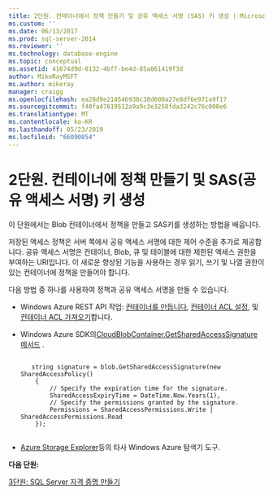 ```yaml
---
title: 2단원. 컨테이너에서 정책 만들기 및 공유 액세스 서명 (SAS) 키 생성 | Microsoft Docs
ms.custom: ''
ms.date: 06/13/2017
ms.prod: sql-server-2014
ms.reviewer: ''
ms.technology: database-engine
ms.topic: conceptual
ms.assetid: 41674d9d-8132-4bff-be4d-85a861419f3d
author: MikeRayMSFT
ms.author: mikeray
manager: craigg
ms.openlocfilehash: ea28d9e214546930c38d600a27e8df6e971a9f17
ms.sourcegitcommit: f40fa47619512a9a9c3e3258fda3242c76c008e6
ms.translationtype: MT
ms.contentlocale: ko-KR
ms.lasthandoff: 05/23/2019
ms.locfileid: "66090854"
---
```

# <a name="lesson-2-create-a-policy-on-container-and-generate-a-shared-access-signature-sas-key"></a>2단원. 컨테이너에 정책 만들기 및 SAS(공유 액세스 서명) 키 생성
  이 단원에서는 Blob 컨테이너에서 정책을 만들고 SAS키를 생성하는 방법을 배웁니다.  
  
 저장된 액세스 정책은 서버 쪽에서 공유 액세스 서명에 대한 제어 수준을 추가로 제공합니다. 공유 액세스 서명은 컨테이너, Blob, 큐 및 테이블에 대한 제한된 액세스 권한을 부여하는 URI입니다. 이 새로운 향상된 기능을 사용하는 경우 읽기, 쓰기 및 나열 권한이 있는 컨테이너에 정책을 만들어야 합니다.  
  
 다음 방법 중 하나를 사용하여 정책과 공유 액세스 서명을 만들 수 있습니다.  
  
-   Windows Azure REST API 작업: [컨테이너를 만듭니다](https://msdn.microsoft.com/library/azure/dd179468.aspx), [컨테이너 ACL 설정](https://msdn.microsoft.com/library/azure/dd179391.aspx), 및 [컨테이너 ACL 가져오기](https://msdn.microsoft.com/library/azure/dd179469.aspx)합니다.  
  
-   Windows Azure SDK의[CloudBlobContainer.GetSharedAccessSignature 메서드](https://msdn.microsoft.com/library/azure/microsoft.windowsazure.storageclient.cloudblobcontainer.getsharedaccesssignature.aspx) .  
  
    ```  
  
       string signature = blob.GetSharedAccessSignature(new SharedAccessPolicy()   
        {   
            // Specify the expiration time for the signature.   
            SharedAccessExpiryTime = DateTime.Now.Years(1),   
            // Specify the permissions granted by the signature.    
            Permissions = SharedAccessPermissions.Write | SharedAccessPermissions.Read   
        });  
  
    ```  
  
-   [Azure Storage Explorer](http://azurestorageexplorer.codeplex.com/)등의 타사 Windows Azure 탐색기 도구.  
  
 **다음 단원:**  
  
 [3단원: SQL Server 자격 증명 만들기](../relational-databases/lesson-2-create-a-sql-server-credential-using-a-shared-access-signature.md)  
  
  
